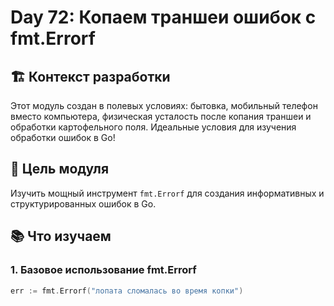 # Day 72: Копаем траншеи ошибок с fmt.Errorf

## 🏗️ Контекст разработки
Этот модуль создан в полевых условиях: бытовка, мобильный телефон вместо компьютера,
физическая усталость после копания траншеи и обработки картофельного поля.
Идеальные условия для изучения обработки ошибок в Go!

## 🎯 Цель модуля
Изучить мощный инструмент `fmt.Errorf` для создания информативных и структурированных ошибок в Go.

## 📚 Что изучаем

### 1. Базовое использование fmt.Errorf
```go
err := fmt.Errorf("лопата сломалась во время копки")
